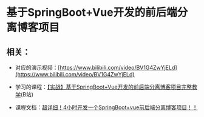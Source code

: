 # 基于SpringBoot+Vue开发的前后端分离博客项目

## 相关：
+ 对应的演示视频：[https://www.bilibili.com/video/BV1G4ZwYjELd](https://www.bilibili.com/video/BV1G4ZwYjELd)

+ 学习的课程：[【实战】基于SpringBoot+Vue开发的前后端分离博客项目完整教学](https://www.bilibili.com/video/BV1PQ4y1P7hZ)(B站)

+ 课程文档：[超详细！4小时开发一个SpringBoot+vue前后端分离博客项目！！](https://juejin.cn/post/6844903823966732302)

